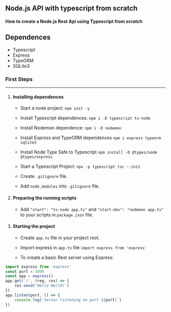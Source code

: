 ## Node.js API with typescript from scratch
#### How to create a Node.js Rest Api using Typescript from scratch

## Dependences
- Typescript
- Express
- TypeORM
- SQLite3

### First Steps

------------

1.  #### Installing dependences

	- Start a node project: `npm init -y`

	- Install Typescript dependences: `npm i -D typescript ts-node`

	- Install Nodemon dependence: `npm i -D nodemon`

	- Install Express and TypeORM dependences `npm i express typeorm sqlite3`

	- Install Node Type Safe to Typescript  `npm install -D @types/node @types/express`

	- Start a Typescript Project: `npx -p typescript tsc --init`

	- Create `.gitignore` file.

	- Add `node_modules` into `.gitignore` file.

2. #### Preparing the running scripts
	- Add `"start": "ts-node app.ts"` and `"start:dev": "nodemon app.ts"` to your scripts in `package.json` file.

3. #### Starting the project

	- Create `app.ts` file in your project root.

	- Import express in `app.ts` file `import express from 'express'`

	- To create a basic Rest server using Express:
```javascript
import express from 'express'
const port = 3000
const app = express()
app.get('/', (req, res) => {
    res.send('Hello World!')
})
app.listen(port, () => {
    console.log(`Server listening on port ${port}`)
})
```

